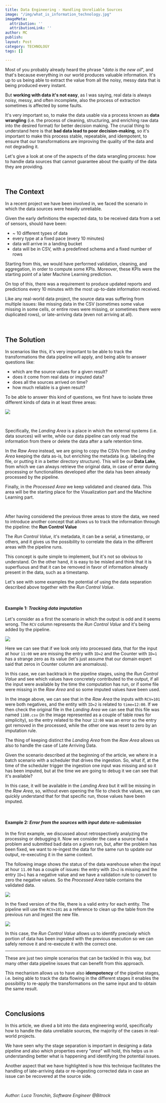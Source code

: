 ```yaml
---
title: Data Engineering - Handling Unreliable Sources
image: "/img/what_is_information_technology.jpg"
imageMeta:
  attribution: ''
  attributionLink: ''
author: MC
publish: 
layout: Post
category: TECHNOLOGY
tags: []

---
```

Most of you probably already heard the phrase "_data is the new oil_", and that's because everything in our world produces valuable information. It's up to us being able to extract the value from all the noisy, messy data that is being produced every instant.

But **working with data it's not easy**, as I was saying, real data is always noisy, messy, and often incomplete, also the process of extraction sometimes is affected by some faults.

It's very important so, to make the data usable via a process known as **data wrangling** (i.e. the process of cleaning, structuring, and enriching raw data into the desired format) for better decision making. The crucial thing to understand here is that **bad data lead to poor decision-making**, so it's important to make this process stable, repeatable, and idempotent, to ensure that our transformations are improving the quality of the data and not degrading it.

Let's give a look at one of the aspects of the data wrangling process: how to handle data sources that cannot guarantee about the quality of the data they are providing.

<br />

## The Context

In a recent project we have been involved in, we faced the scenario in which the data sources were heavily unreliable.

Given the early definitions the expected data, to be received data from a set of sensors, should have been:

* \~ 10 different types of data
* every type at a fixed pace (every 10 minutes)
* data will arrive in a landing bucket
* data will be in CSV, with a predefined schema and a fixed number of rows

Starting from this, we would have performed validation, cleaning, and aggregation, in order to compute some KPIs.
Moreover, these KPIs were the starting point of a later Machine Learning prediction.

On top of this, there was a requirement to produce updated reports and predictions every 10 minutes with the most up-to-date information received.

Like any real-world data project, the source data was suffering from multiple issues: like missing data in the CSV (sometimes some value missing in some cells, or entire rows were missing, or sometimes there were duplicated rows), or late-arriving data (even not arriving at all).

<br />

## The Solution

In scenarios like this, it's very important to be able to track the transformations the data pipeline will apply, and being able to answer questions like:

* which are the source values for a given result?
* does it come from real data or imputed data?
* does all the sources arrived on time?
* how much reliable is a given result?

To be able to answer this kind of questions, we first have to isolate three different kinds of data in at least three areas:

![](/img/schermata-2020-10-13-alle-11-04-46.png)

<br />

Specifically, the _Landing Area_ is a place in which the external systems (i.e. data sources) will write, while our data pipeline can only read the information from there or delete the data after a safe retention time.

In the _Raw Area_ instead, we are going to copy the CSVs from the _Landing Area_ keeping the data as-is, but enriching the metadata (e.g. labeling the file, or putting it in a better directory structure). This will be our **Data Lake**, from which we can always retrieve the original data, in case of error during processing or functionalities developed after the data has been already processed by the pipeline.

Finally, in the _Processed Area_ we keep validated and cleaned data. This area will be the starting place for the Visualization part and the Machine Learning part.

<br />

After having considered the previous three areas to store the data, we need to introduce another concept that allows us to track the information through the pipeline: the **Run Control Value**

The _Run Control Value_, it's metadata, it can be a serial, a timestamp, or others, and it gives us the possibility to correlate the data in the different areas with the pipeline runs.

This concept is quite simple to implement, but it's not so obvious to understand. On the other hand, it is easy to be misled and think that it is superfluous and that it can be removed in favor of information already present in the data, such as a timestamp.

Let's see with some examples the potential of using the data separation described above together with the _Run Control Value_.

<br />

#### Example 1: _Tracking data imputation_

Let's consider as a first the scenario in which the output is odd and it seems wrong.  The `RCV` column represents the _Run Control Value_ and it's being added by the pipeline.

![](/img/de_bs_example_1_img_1-d8fdbf56.png)

Here we can see that if we look only into processed data, that for the input at hour `11:00` we are missing the entry with `ID=2` and the Counter with `ID=1` has a strange zero as its value (let's just assume that our domain expert said that zeros in Counter column are anomalous).

In this case, we can backtrack in the pipeline stages, using the _Run Control Value_ and see which values have concretely contributed to the output, if all the input were available by the time the computation has run, or if some file were missing in the _Raw Area_ and so some imputed values have been used.

In the image above, we can see that in the _Raw Area_ the inputs with `RCV=101` were both negatives, and the entity with `ID=2` is related to `time=12:00`. If we then check the original file in the _Landing Area_ we can see that this file was named `1100.csv` (in the image represented as a couple of table rows for simplicity), so the entry related to the hour `12:00` was an error so the entry got removed in the processed, while the other one was reset to zero by an imputation rule.

The thing of keeping distinct the _Landing Area_ from the _Raw Area_ allows us also to handle the case of Late Arriving Data.

Given the scenario described at the beginning of the article, we where in a batch scenario with a scheduler that drives the ingestion. So, what if, at the time of the scheduler trigger the ingestion one input was missing and so it has been imputed, but at the time we are going to debug it we can see that it's available?

In this case, it will be available in the _Landing Area_ but it will be missing in the _Raw Area_, so, without even opening the file to check the values, we can quickly understand that for that specific run, those values have been imputed.

<br />

#### Example 2: _Error from the sources with input data re-submission_

In the first example, we discussed about retrospectively analyzing the processing or debugging it. Now we consider the case a source had a problem and submitted bad data on a given run, but, after the problem has been fixed, we want to re-ingest the data for the same run to update our output, re-executing it in the same context.

The following image shows the status of the data warehouse when the input at hour `11.00` has a couple of issues: the entry with `ID=2` is missing and the entry `ID=1` has a negative value and we have a validation rule to convert to zero the negative values. So the _Processed Area_ table contains the validated data.

![](/img/de_bs_example_2_img_1-bb498020.png)

In the fixed version of the file, there is a valid entry for each entity. The pipeline will use the `RCV=101` as a reference to clean up the table from the previous run and ingest the new file.

![](/img/de_bs_example_2_img_2-9bdc205e.png)

In this case, the _Run Control Value_ allows us to identify precisely which portion of data has been ingested with the previous execution so we can safely remove it and re-execute it with the correct one.

***

These are just two simple scenarios that can be tackled in this way, but many other data pipeline issues that can benefit from this approach.

This mechanism allows us to have also **idempotency** of the pipeline stages, i.e. being able to track the data flowing in the different stages it enables the possibility to re-apply the transformations on the same input and to obtain the same result.

<br />

## Conclusions

In this article, we dived a bit into the data engineering world, specifically how to handle the data unreliable sources, the majority of the cases in real-world projects.

We have seen why the stage separation is important in designing a data pipeline and also which properties every "_area_" will hold, this helps us in understanding better what is happening and identifying the potential issues.

Another aspect that we have highlighted is how this technique facilitates the handling of late-arriving data or re-ingesting corrected data in case an issue can be recovered at the source side.

<br />

_Author: Luca Tronchin, Software Engineer @Bitrock_